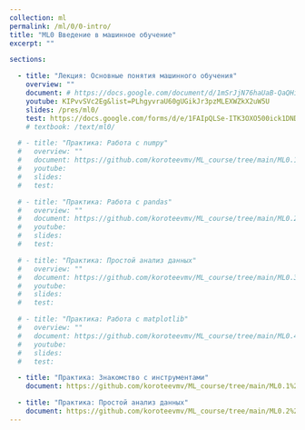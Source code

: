 ```yaml
---
collection: ml
permalink: /ml/0/0-intro/
title: "ML0 Введение в машинное обучение"
excerpt: ""

sections:

  - title: "Лекция: Основные понятия машинного обучения" 
    overview: ""
    document: # https://docs.google.com/document/d/1mSrJjN76haUaB-QaQHik5VUI8PFofcqKuglkF-Q3JT0/edit?usp=sharing
    youtube: KIPvvSVc2Eg&list=PLhgyvraU60gUGikJr3pzMLEXWZkX2uW5U
    slides: /pres/ml0/
    test: https://docs.google.com/forms/d/e/1FAIpQLSe-ITK3OXO500ick1DNDByVAo2hifNryFBJUt59Kr51RL49ew/viewform
    # textbook: /text/ml0/

  # - title: "Практика: Работа с numpy" 
  #   overview: ""
  #   document: https://github.com/koroteevmv/ML_course/tree/main/ML0.1_numpy
  #   youtube:
  #   slides:
  #   test:

  # - title: "Практика: Работа с pandas" 
  #   overview: ""
  #   document: https://github.com/koroteevmv/ML_course/tree/main/ML0.2_pandas
  #   youtube:
  #   slides:
  #   test:

  # - title: "Практика: Простой анализ данных" 
  #   overview: ""
  #   document: https://github.com/koroteevmv/ML_course/tree/main/ML0.3_analysis
  #   youtube:
  #   slides:
  #   test:

  # - title: "Практика: Работа с matplotlib" 
  #   overview: ""
  #   document: https://github.com/koroteevmv/ML_course/tree/main/ML0.4_matplotlib
  #   youtube:
  #   slides:
  #   test:

  - title: "Практика: Знакомство с инструментами" 
    document: https://github.com/koroteevmv/ML_course/tree/main/ML0.1%20intro/README.md

  - title: "Практика: Простой анализ данных" 
    document: https://github.com/koroteevmv/ML_course/tree/main/ML0.2%20simple%20analisys/README.md
---
```

